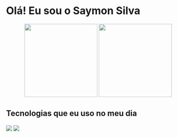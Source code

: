 # Olá! Eu sou o Saymon Silva

<div align="center";style="display: inline_block">
  <img src="https://github-readme-stats.vercel.app/api?username=Saymon-Silva&show_icons=true&theme=radical" height="200"  >
    <img src="https://github-readme-stats.vercel.app/api/top-langs/?username=Saymon-Silva&layout=compact&theme=radical" height="200"  >
</div>

## Tecnologias que eu uso no meu dia

<div style="display: inline_block">
<img align="center" src="https://img.shields.io/badge/Java-ED8B00?style=for-the-badge&logo=openjdk&logoColor=white" />
<img align="center" src="https://img.shields.io/badge/JavaScript-323330?style=for-the-badge&logo=javascript&logoColor=F7DF1E" />
</div>
